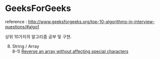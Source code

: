 # GeeksForGeeks

reference : http://www.geeksforgeeks.org/top-10-algorithms-in-interview-questions/#algo1

상위 10가지의 알고리즘 공부 및 구현.

8) String / Array <BR>
  8-1) <a href="https://www.geeksforgeeks.org/reverse-an-array-without-affecting-special-characters/">Reverse an array without affecting special characters</a>
